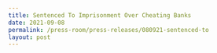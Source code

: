 ```yaml
---
title: Sentenced To Imprisonment Over Cheating Banks
date: 2021-09-08
permalink: /press-room/press-releases/080921-sentenced-to
layout: post
---
```

